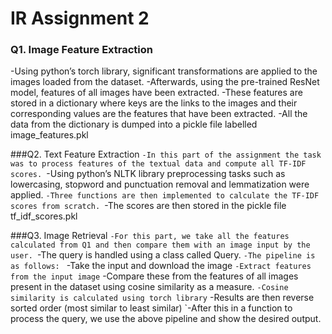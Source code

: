 # IR Assignment 2


### Q1. Image Feature Extraction
-Using python’s torch library, significant transformations are applied to the images loaded from the dataset.
-Afterwards, using the pre-trained ResNet model, features of all images have been extracted.
-These features are stored in a dictionary where keys are the links to the images and their corresponding values are the features that have been extracted.
-All the data from the dictionary is dumped into a pickle file labelled image_features.pkl


###Q2. Text Feature Extraction
`-In this part of the assignment the task was to process features of the textual data and compute all TF-IDF scores.
`-Using python’s NLTK library preprocessing tasks such as lowercasing, stopword and punctuation removal and lemmatization were applied.
`-Three functions are then implemented to calculate the TF-IDF scores from scratch.
`-The scores are then stored in the pickle file tf_idf_scores.pkl

###Q3. Image Retrieval
`-For this part, we take all the features calculated from Q1 and then compare them with an image input by the user.
`-The query is handled using a class called Query.
`-The pipeline is as follows:
` -Take the input and download the image
` -Extract features from the input image
` -Compare these from the features of all images present in the dataset using cosine similarity as a measure. 
` -Cosine similarity is calculated using torch library
` -Results are then reverse sorted order (most similar to least similar)
`-After this in a function to process the query, we use the above pipeline and show the desired output.


